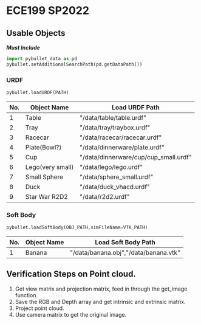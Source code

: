 # ECE199 SP2022

## Usable Objects
***Must Include***
```python
import pybullet_data as pd
pybullet.setAdditionalSearchPath(pd.getDataPath())
```
### URDF
```python
pybullet.loadURDF(PATH)
```
|No.|Object Name|Load URDF Path|
|----|---|----|
|1|Table|"/data/table/table.urdf"|
|2|Tray|"/data/tray/traybox.urdf"|
|3|Racecar|"/data/racecar/racecar.urdf"|
|4|Plate(Bowl?)|"/data/dinnerware/plate.urdf"|
|5|Cup|"/data/dinnerware/cup/cup_small.urdf"|
|6|Lego(very small)|"/data/lego/lego.urdf"|
|7|Small Sphere|"/data/sphere_small.urdf"|
|8|Duck|"/data/duck_vhacd.urdf"|
|9|Star War R2D2|"/data/r2d2.urdf"|

### Soft Body
```python
pybullet.loadSoftBody(OBJ_PATH,simFileName=VTK_PATH)
```
|No.|Object Name|Load Soft Body Path|
|----|---|----|
|1|Banana|"/data/banana.obj","/data/banana.vtk"|

## Verification Steps on Point cloud. 

1. Get view matrix and projection matrix, feed in through the get_image function.
2. Save the RGB and Depth array and get intrinsic and extrinsic matrix.
3. Project point cloud.
4. Use camera matrix to get the original image. 

